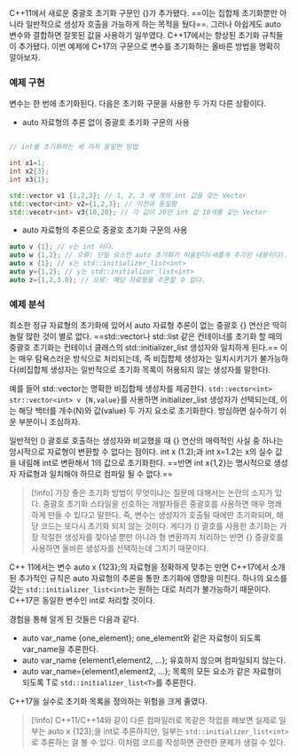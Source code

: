

C++11에서 새로운 중괄호 초기화 구문인 {}가 추가됐다. ==이는 집합체 초기화뿐만 아니라 일반적으로 생성자 호출을 가능하게 하는 목적을 뒀다==. 그러나 아쉽게도 auto 변수와 결합하면 잘못된 값을 사용하기 일쑤였다. C++17에서는 향상된 초기화 규칙들이 추가됐다. 이번 예제에 C+17의 구문으로 변수를 초기화하는 올바른 방법을 명확히 알아보자.



### 예제 구현

변수는 한 번에 초기화된다. 다음은 초기화 구문을 사용한 두 가지 다른 상황이다.

- auto 자료형의 추론 없이 중괄호 초기화 구문의 사용

``` c++

// int를 초기화하는 세 가지 동일한 방법

int x1=1;
int x2{3};
int x3{1};

std::vector v1 {1,2,3}; // 1, 2, 3 세 개의 int 값을 갖는 Vector
std::vector<int> v2={1,2,3}; // 이전과 동일함
std::vecotr<int> v3{10,20}; // 각 값이 20인 int 값 10개를 갖는 Vector
```

- auto 자료형의 추론으로 중괄호 초기화 구문의 사용

``` c++
auto v {1}; // v는 int 이다.
auto w {1,2}; // 오류: 단일 요소만 auto 초기화가 허용된다(새롭게 추가된 내용이다).
auto x {1}; // x는 std::initializer_list<int>
auto y={1,2}; // y는 std::initializer_list<int>
auto z={1,2,3.0}; // 오류: 해당 자료형을 추론할 수 없다.
```


### 예제 분석

최소한 정규 자료형의 초기화에 있어서 auto 자료형 추론이 없는 중괄호 {} 연산은 딱히 놀랄 많한 것이 별로 없다. ==std::vector나 std::list 같은 컨테이너를 초기화 할 때의 중괄호 초기화는 컨테이너 클래스의 std::initializer_list 생성자와 일치하게 된다.== 이는 매우 탐욕스러운 방식으로 처리되는데, 즉 비집합체 생성자는 일치시키기가 불가능하다(비집합체 생성자는 일반적으로 초기화 목록이 허용되지 않는 생성자를 말한다).

예를 들어 std::vector는 명확한 비집합체 생성자를 제공한다. `std::vector<int> str::vector<int> v {N,value}`를 사용하면 initializer_list 생성자가 선택되는데, 이는 해당 백터를 개수(N)와 값(value) 두 가지 요소로 초기화한다. 방심하면 실수하기 쉬운 부분이니 조심하자.

일반적인 () 괄호로 호출하는 생성자와 비교했을 때 {} 연산의 매력적인 사실 중 하나는 암시적으로 자료형이 변환할 수 없다는 점이다. int x (1.2);과 int x=1.2는 x의 실수 값을 내림해 int로 변환해서 1의 값으로 초기화한다. ==반면 int x{1,2}는 명시적으로 생성자 자료형과 일치해야 하므로 컴파일 될 수 없다.==

>[!info]
> 가장 좋은 초기화 방법이 무엇이냐는 질문에 대해서는 논란의 소지가 있다.
> 중괄호 초기화 스타일을 선호하는 개발자들은 중괄호를 사용하면 매우 명쾌하게 만들 수 있다고 말한다. 즉, 변수는 생성자가 호출될 때에만 초기화되며, 해당 코드는 또다시 초기화 되지 않는 것이다. 게다가 () 괄호를 사용한 초기화는 가장 적절한 생성자를 찾아낼 뿐만 아니라 형 변환까지 처리하는 반면 {} 중괄호를 사용하면 올바른 생성자를 선택하는데 그치기 때문이다.


C++ 11에서는 변수 auto x {123};의 자료형을 정확하게 맞추는 만면 C++17에서 소개된 추가적인 규칙은 auto 자료형의 추론을 통한 초기화에 영향을 미친다. 하나의 요소를 갖는 `std::initializer_list<int>`는 원하는 대로 처리가 불가능하기 때문이다. C++17은 동일한 변수인 int로 처리할 것이다.

경험을 통해 알게 된 것들은 다음과 같다.


- auto var_name {one_element}; one_element와 같은 자료형이 되도록 var_name을 추론한다.
- auto var_name {element1,element2, ...}; 유효하지 않으며 컴파일되지 않는다.
- auto var_name={element1,element2, ...}; 목록의 모든 요소가 같은 자료형이 되도록 T로 `std::initializer_list<T>`를 추론한다.


C++17을 실수로 초기화 목록을 정의하는 위험을 크게 줄였다.

>[!info]
> C++11/C++14와 같이 다른 컴파일러로 똑같은 작업을 해보면 실제로 일부는 auto x {123};을 int로 추론하지만, 일부는 `std::initializer_list<int>`로 추론하는 걸 볼 수 있다. 이처럼 코드를 작성하면 관련한 문제가 생길 수 있다.

